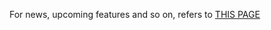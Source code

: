 For news, upcoming features and so on, refers to [THIS PAGE](https://github.com/Ks89/My-MEAN-website-server/milestones)